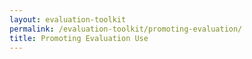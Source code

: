 ```yaml
---
layout: evaluation-toolkit
permalink: /evaluation-toolkit/promoting-evaluation/
title: Promoting Evaluation Use
---
```

